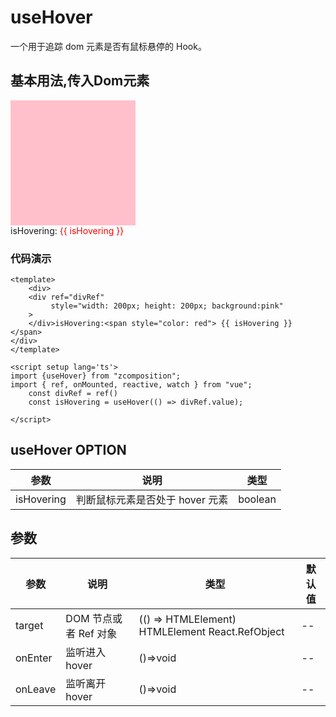 # useHover

一个用于追踪 dom 元素是否有鼠标悬停的 Hook。

## 基本用法,传入Dom元素
<script setup lang='ts'>
import { useHover } from "zcomposition";
import { ref, onMounted } from "vue";   
 const divRef = ref()
 const isHovering = useHover(() =>divRef.value);
</script>

<div>
    <div ref="divRef"
      style="width: 200px; height: 200px; background:pink"
    >
    </div>isHovering:<span style="color:red"> {{ isHovering }} </span>
</div>

### 代码演示

```vue
<template>
    <div>
    <div ref="divRef"
         style="width: 200px; height: 200px; background:pink"
    >
    </div>isHovering:<span style="color: red"> {{ isHovering }} </span>
</div>
</template>

<script setup lang='ts'>
import {useHover} from "zcomposition";
import { ref, onMounted, reactive, watch } from "vue";
    const divRef = ref()
    const isHovering = useHover(() => divRef.value);

</script>

```

## useHover OPTION

| 参数       | 说明                      | 类型                   |
| -------    | ------------------------- | ---------------------- | 
| isHovering |判断鼠标元素是否处于 hover 元素 | boolean |

## 参数

| 参数      | 说明                      | 类型                   | 默认值 |
| -------   | ------------------------- | ---------------------- | ------ |
| target     |DOM 节点或者 Ref 对象| (() => HTMLElement) HTMLElement React.RefObject | -- |
| onEnter | 监听进入 hover	| ()=>void |  -- |
| onLeave | 监听离开 hover  | ()=>void |  --|   
